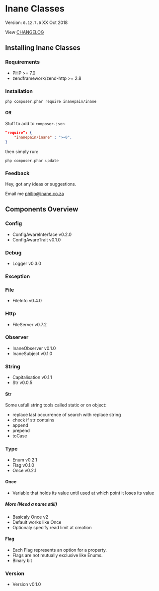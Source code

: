 # Inane Classes

Version: `0.12.7.0` XX Oct 2018

View [CHANGELOG](CHANGELOG.md)

## Installing Inane Classes

### Requirements

- PHP \>= 7.0
- zendframework/zend-http >= 2.8

### Installation

```shell
php composer.phar require inanepain/inane
```

#### OR

Stuff to add to `composer.json`

```json
"require": {
    "inanepain/inane" : ">=0",
}
```

then simply run:

```shell
php composer.phar update
```

### Feedback

Hey, got any ideas or suggestions.

Email me <philip@inane.co.za>

## Components Overview

### Config

- ConfigAwareInterface v0.2.0
- ConfigAwareTrait v0.1.0

### Debug

- Logger v0.3.0

### Exception

### File

- FileInfo v0.4.0

### Http

- FileServer v0.7.2

### Observer

- InaneObserver v0.1.0
- InaneSubject v0.1.0

### String

- Capitalisation v0.1.1
- Str v0.0.5

#### Str

Some usfull string tools called static or on object:

- replace last occurrence of search with replace string
- check if str contains
- append
- prepend
- toCase

### Type

- Enum v0.2.1
- Flag v0.1.0
- Once v0.2.1

#### Once

- Variable that holds its value until used at which point it loses its value

##### More (Need a name still)

- Basicaly Once v2
- Default works like Once
- Optionaly specify read limit at creation

#### Flag

- Each Flag represents an option for a property.
- Flags are not mutually exclusive like Enums.
- Binary bit

### Version

- Version v0.1.0
